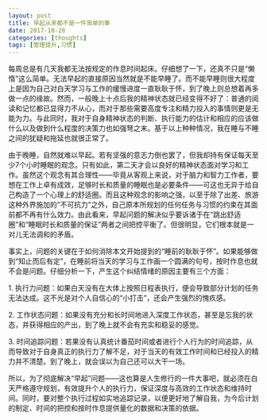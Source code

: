 ```yaml
---
layout: post
title: 早起从来都不是一件简单的事
date: 2017-10-28
categories: [thoughts]
tags: [管理提升,习惯]
---
```


每周总是有几天我都无法按规定的作息时间起床。仔细想了一下，还真不只是“懒惰”这么简单。无法早起的直接原因当然就是不能早睡了。而不能早睡则很大程度上是因为自己对白天学习与工作的缓慢进度一直耿耿于怀，到了晚上则总想着再多做一点的缘故。然而，一般晚上十点后我的精神状态就已经变得不好了：普通的阅读和记忆都已显得力不从心，而对于那些需要高度专注和精力投入的事情则更是无能为力。与此同时，我对于自身精神状态的判断、执行能力的估计和相应的应该做什么以及做到什么程度的决策力也如强弩之末。基于以上种种情况，我在睡与不睡之间的犹疑和拖延也就很正常了。

由于晚睡，自然就难以早起。若有坚强的意志力倒也罢了，但我却持有保证每天至少7个小时睡眠的观念。只有如此，第二天才会以良好的精神状态面对学习和工作。虽然这个观念有其合理性——毕竟从客观上来说，对于脑力和智力工作者，要想在工作上卓有成效，足够时长和质量的睡眠也是必要条件——可这也无异于给自己构造了一个心理上的舒适圈。而且这种观念的影响之强，以至于除了出差、旅游这种外界施加的“不可抗力”之外，自己原本所规划的任何任务与习惯的约束在其面前都不再有什么效力。由此看来，早起问题的解决似乎要诉诸于在“跳出舒适圈”和“睡眠时长和质量的保证”两者之间把控平衡了。但很明显，它们根本就是一对儿无法调和的矛盾。

事实上，问题的关键在于如何消除本文开始提到的“睡前的耿耿于怀”。如果能够做到“知止而后有定”，在睡前将当天的学习与工作画一个圆满的句号，按时作息也就不会是问题。仔细分析一下，产生这个纠结情绪的原因主要有三个方面：

1\. 执行力问题：如果白天没有在大体上按照日程表执行，便会导致部分计划的任务无法达成。这不光是对个人自信心的“小打击”，还会产生强烈的愧疚感。

2\. 工作状态问题：如果没有充分和长时间地进入深度工作状态，甚至是忘我的状态，并获得相应的产出，到了晚上就不会有充实和稳妥的感觉。

3\. 时间追踪问题：若果没有认真统计番茄时间或者进行个人行为的时间追踪，从而导致对于自身真正的执行力了解不足，对于当天的有效工作时间和已经投入的精力并不清楚。到了晚上，就会误以为自己还可以大干一场。

所以，为了彻底解决“早起”问题——这也算是人生修行的一件大事吧，就必须在白天严格遵守规划，有效提升个人的执行力，保证深度与高效的工作状态和维持时间。同时，要对整个执行过程如实地追踪记录，以便更好地了解自我，为今后计划的制定、时间的把控和按时作息提供量化的数据和决策的依据。
